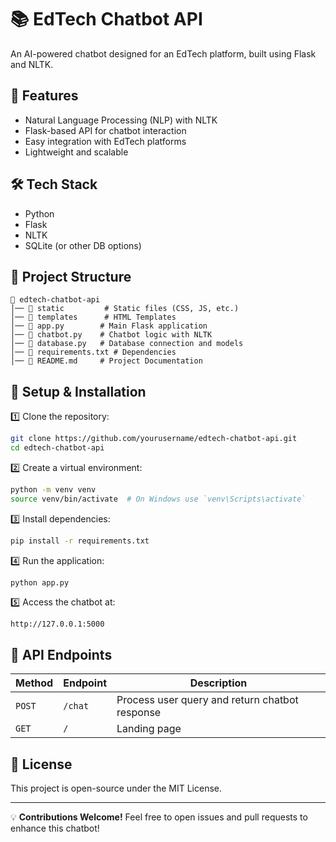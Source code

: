 # 📚 EdTech Chatbot API

An AI-powered chatbot designed for an EdTech platform, built using Flask and NLTK.

## 🚀 Features
- Natural Language Processing (NLP) with NLTK
- Flask-based API for chatbot interaction
- Easy integration with EdTech platforms
- Lightweight and scalable

## 🛠 Tech Stack
- Python
- Flask
- NLTK
- SQLite (or other DB options)

## 📂 Project Structure
```
📁 edtech-chatbot-api
│── 📂 static         # Static files (CSS, JS, etc.)
│── 📂 templates      # HTML Templates
│── 📜 app.py        # Main Flask application
│── 📜 chatbot.py    # Chatbot logic with NLTK
│── 📜 database.py   # Database connection and models
│── 📜 requirements.txt # Dependencies
│── 📜 README.md     # Project Documentation
```

## 🔧 Setup & Installation

1️⃣ Clone the repository:
```sh
git clone https://github.com/yourusername/edtech-chatbot-api.git
cd edtech-chatbot-api
```

2️⃣ Create a virtual environment:
```sh
python -m venv venv
source venv/bin/activate  # On Windows use `venv\Scripts\activate`
```

3️⃣ Install dependencies:
```sh
pip install -r requirements.txt
```

4️⃣ Run the application:
```sh
python app.py
```

5️⃣ Access the chatbot at:
```
http://127.0.0.1:5000
```

## 📝 API Endpoints
| Method | Endpoint | Description |
|--------|----------|--------------|
| `POST` | `/chat` | Process user query and return chatbot response |
| `GET`  | `/` | Landing page |

## 📜 License
This project is open-source under the MIT License.

---

💡 **Contributions Welcome!** Feel free to open issues and pull requests to enhance this chatbot!
